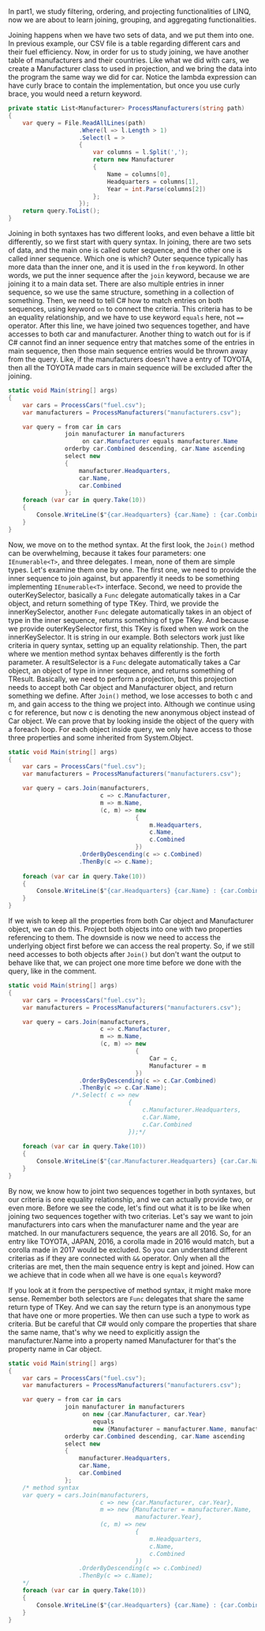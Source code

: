 In part1, we study filtering, ordering, and projecting functionalities of LINQ, now we are about to learn joining, grouping, and aggregating functionalities.

Joining happens when we have two sets of data, and we put them into one. In previous example, our CSV file is a table regarding different cars and their fuel efficiency. Now, in order for us to study joining, we have another table of manufacturers and their countries. Like what we did with cars, we create a Manufacturer class to used in projection, and we bring the data into the program the same way we did for car. Notice the lambda expression can have curly brace to contain the implementation, but once you use curly brace, you would need a return keyword.
```C#
private static List<Manufacturer> ProcessManufacturers(string path)
{
	var query = File.ReadAllLines(path)
	                .Where(l => l.Length > 1)
	                .Select(l = >
	                {
		                var columns = l.Split(',');
		                return new Manufacturer
		                {
			                Name = columns[0],
			                Headquarters = columns[1],
			                Year = int.Parse(columns[2])
		                };
	                });
	return query.ToList();
}
```
Joining in both syntaxes has two different looks, and even behave a little bit differently, so we first start with query syntax. In joining, there are two sets of data, and the main one is called outer sequence, and the other one is called inner sequence. Which one is which? Outer sequence typically has more data than the inner one, and it is used in the `from` keyword. In other words, we put the inner sequence after the `join` keyword, because we are joining it to a main data set. There are also multiple entries in inner sequence, so we use the same structure, something in a collection of something. Then, we need to tell C# how to match entries on both sequences, using keyword `on` to connect the criteria. This criteria has to be an equality relationship, and we have to use keyword `equals` here, not `==` operator. After this line, we have joined two sequences together, and have accesses to both car and manufacturer. Another thing to watch out for is if C# cannot find an inner sequence entry that matches some of the entries in main sequence, then those main sequence entries would be thrown away from the query. Like, if the manufacturers doesn't have a entry of TOYOTA, then all the TOYOTA made cars in main sequence will be excluded after the joining.
```C#
static void Main(string[] args)
{
	var cars = ProcessCars("fuel.csv");
	var manufacturers = ProcessManufacturers("manufacturers.csv");

	var query = from car in cars
	            join manufacturer in manufacturers
	                 on car.Manufacturer equals manufacturer.Name
	            orderby car.Combined descending, car.Name ascending
	            select new
	            {
		            manufacturer.Headquarters,
		            car.Name,
		            car.Combined
	            };
	foreach (var car in query.Take(10))
	{
		Console.WriteLine($"{car.Headquarters} {car.Name} : {car.Combined}");
	}
}
```
Now, we move on to the method syntax. At the first look, the `Join()` method can be overwhelming, because it takes four parameters: one `IEnumerable<T>`, and three delegates. I mean, none of them are simple types. Let's examine them one by one. The first one, we need to provide the inner sequence to join against, but apparently it needs to be something implementing `IEnumerable<T>` interface. Second, we need to provide the outerKeySelector, basically a `Func` delegate automatically takes in a Car object, and return something of type TKey. Third, we provide the innerKeySelector, another `Func` delegate automatically takes in an object of type in the inner sequence, returns something of type TKey. And because we provide outerKeySelector first, this TKey is fixed when we work on the innerKeySelector. It is string in our example. Both selectors work just like criteria in query syntax, setting up an equality relationship. Then, the part where we mention method syntax behaves differently is the forth parameter. A resultSelector is a `Func` delegate automatically takes a Car object, an object of type in inner sequence, and returns something of TResult. Basically, we need to perform a projection, but this projection needs to accept both Car object and Manufacturer object, and return something we define. After `Join()` method, we lose accesses to both c and m, and gain access to the thing we project into. Although we continue using c for reference, but now c is denoting the new anonymous object instead of Car object. We can prove that by looking inside the object of the query with a foreach loop. For each object inside query, we only have access to those three properties and some inherited from System.Object.
```C#
static void Main(string[] args)
{
	var cars = ProcessCars("fuel.csv");
	var manufacturers = ProcessManufacturers("manufacturers.csv");

	var query = cars.Join(manufacturers,
						  c => c.Manufacturer,
						  m => m.Name,
						  (c, m) => new
						            {
							            m.Headquarters,
							            c.Name,
							            c.Combined
						            })
					.OrderByDescending(c => c.Combined)
					.ThenBy(c => c.Name);
					
	foreach (var car in query.Take(10))
	{
		Console.WriteLine($"{car.Headquarters} {car.Name} : {car.Combined}");
	}
}
```
If we wish to keep all the properties from both Car object and Manufacturer object, we can do this. Project both objects into one with two properties referencing to them. The downside is now we need to access the underlying object first before we can access the real property. So, if we still need accesses to both objects after `Join()` but don't want the output to behave like that, we can project one more time before we done with the query, like in the comment. 
```C#
static void Main(string[] args)
{
	var cars = ProcessCars("fuel.csv");
	var manufacturers = ProcessManufacturers("manufacturers.csv");

	var query = cars.Join(manufacturers,
						  c => c.Manufacturer,
						  m => m.Name,
						  (c, m) => new
						            {
							            Car = c,
							            Manufacturer = m
						            })
					.OrderByDescending(c => c.Car.Combined)
					.ThenBy(c => c.Car.Name);
				  /*.Select( c => new
				                  {
					                  c.Manufacturer.Headquarters,
					                  c.Car.Name,
					                  c.Car.Combined
				                  });*/	
					
	foreach (var car in query.Take(10))
	{
		Console.WriteLine($"{car.Manufacturer.Headquarters} {car.Car.Name} : {car.Car.Combined}");
	}
}
```

By now, we know how to joint two sequences together in both syntaxes, but our criteria is one equality relationship, and we can actually provide two, or even more. Before we see the code, let's find out what it is to be like when joining two sequences together with two criterias. Let's say we want to join manufacturers into cars when the manufacturer name and the year are matched. In our manufacturers sequence, the years are all 2016. So, for an entry like TOYOTA, JAPAN, 2016, a corolla made in 2016 would match, but a corolla made in 2017 would be excluded. So you can understand different criterias as if they are connected with `&&` operator. Only when all the criterias are met, then the main sequence entry is kept and joined. How can we achieve that in code when all we have is one `equals` keyword? 

If you look at it from the perspective of method syntax, it might make more sense. Remember both selectors are `Func` delegates that share the same return type of TKey. And we can say the return type is an anonymous type that have one or more properties. We then can use such a type to work as criteria. But be careful that C# would only compare the properties that share the same name, that's why we need to explicitly assign the manufacturer.Name into a property named Manufacturer for that's the property name in Car object.
```C#
static void Main(string[] args)
{
	var cars = ProcessCars("fuel.csv");
	var manufacturers = ProcessManufacturers("manufacturers.csv");

	var query = from car in cars
	            join manufacturer in manufacturers
	                 on new {car.Manufacturer, car.Year} 
	                    equals
	                    new {Manufacturer = manufacturer.Name, manufacturer.Year}
	            orderby car.Combined descending, car.Name ascending
	            select new
	            {
		            manufacturer.Headquarters,
		            car.Name,
		            car.Combined
	            };
	/* method syntax
	var query = cars.Join(manufacturers,
						  c => new {car.Manufacturer, car.Year},
						  m => new {Manufacturer = manufacturer.Name, 
                                    manufacturer.Year},
						  (c, m) => new
						            {
							            m.Headquarters,
							            c.Name,
							            c.Combined
						            })
					.OrderByDescending(c => c.Combined)
					.ThenBy(c => c.Name);
	*/
	foreach (var car in query.Take(10))
	{
		Console.WriteLine($"{car.Headquarters} {car.Name} : {car.Combined}");
	}
}
```